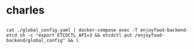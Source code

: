 #   charles
##
```shell
cat ./global_config.yaml | docker-compose exec -T enjoyfood-backend-etcd sh -c "export ETCDCTL_API=3 && etcdctl put /enjoyfood-backend/global_config" && \
```
